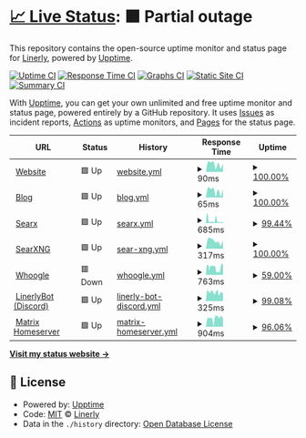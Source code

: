 # [📈 Live Status](https://Linerly.github.io/status): <!--live status--> **🟧 Partial outage**

This repository contains the open-source uptime monitor and status page for [Linerly](linerly.github.io), powered by [Upptime](https://github.com/upptime/upptime).

[![Uptime CI](https://github.com/Linerly/status/workflows/Uptime%20CI/badge.svg)](https://github.com/Linerly/status/actions?query=workflow%3A%22Uptime+CI%22)
[![Response Time CI](https://github.com/Linerly/status/workflows/Response%20Time%20CI/badge.svg)](https://github.com/Linerly/status/actions?query=workflow%3A%22Response+Time+CI%22)
[![Graphs CI](https://github.com/Linerly/status/workflows/Graphs%20CI/badge.svg)](https://github.com/Linerly/status/actions?query=workflow%3A%22Graphs+CI%22)
[![Static Site CI](https://github.com/Linerly/status/workflows/Static%20Site%20CI/badge.svg)](https://github.com/Linerly/status/actions?query=workflow%3A%22Static+Site+CI%22)
[![Summary CI](https://github.com/Linerly/status/workflows/Summary%20CI/badge.svg)](https://github.com/Linerly/status/actions?query=workflow%3A%22Summary+CI%22)

With [Upptime](https://upptime.js.org), you can get your own unlimited and free uptime monitor and status page, powered entirely by a GitHub repository. It uses [Issues](https://github.com/Linerly/status/issues) as incident reports, [Actions](https://github.com/Linerly/status/actions) as uptime monitors, and [Pages](https://Linerly.github.io/status) for the status page.

<!--start: status pages-->
<!-- This summary is generated by Upptime (https://github.com/upptime/upptime) -->
<!-- Do not edit this manually, your changes will be overwritten -->
<!-- prettier-ignore -->
| URL | Status | History | Response Time | Uptime |
| --- | ------ | ------- | ------------- | ------ |
| <img alt="" src="https://linerly.github.io/assets/favicon.ico" height="13"> [Website](https://linerly.github.io) | 🟩 Up | [website.yml](https://github.com/Linerly/status/commits/HEAD/history/website.yml) | <details><summary><img alt="Response time graph" src="./graphs/website/response-time-week.png" height="20"> 90ms</summary><br><a href="https://Linerly.github.io/status/history/website"><img alt="Response time 157" src="https://img.shields.io/endpoint?url=https%3A%2F%2Fraw.githubusercontent.com%2FLinerly%2Fstatus%2FHEAD%2Fapi%2Fwebsite%2Fresponse-time.json"></a><br><a href="https://Linerly.github.io/status/history/website"><img alt="24-hour response time 38" src="https://img.shields.io/endpoint?url=https%3A%2F%2Fraw.githubusercontent.com%2FLinerly%2Fstatus%2FHEAD%2Fapi%2Fwebsite%2Fresponse-time-day.json"></a><br><a href="https://Linerly.github.io/status/history/website"><img alt="7-day response time 90" src="https://img.shields.io/endpoint?url=https%3A%2F%2Fraw.githubusercontent.com%2FLinerly%2Fstatus%2FHEAD%2Fapi%2Fwebsite%2Fresponse-time-week.json"></a><br><a href="https://Linerly.github.io/status/history/website"><img alt="30-day response time 99" src="https://img.shields.io/endpoint?url=https%3A%2F%2Fraw.githubusercontent.com%2FLinerly%2Fstatus%2FHEAD%2Fapi%2Fwebsite%2Fresponse-time-month.json"></a><br><a href="https://Linerly.github.io/status/history/website"><img alt="1-year response time 157" src="https://img.shields.io/endpoint?url=https%3A%2F%2Fraw.githubusercontent.com%2FLinerly%2Fstatus%2FHEAD%2Fapi%2Fwebsite%2Fresponse-time-year.json"></a></details> | <details><summary><a href="https://Linerly.github.io/status/history/website">100.00%</a></summary><a href="https://Linerly.github.io/status/history/website"><img alt="All-time uptime 98.23%" src="https://img.shields.io/endpoint?url=https%3A%2F%2Fraw.githubusercontent.com%2FLinerly%2Fstatus%2FHEAD%2Fapi%2Fwebsite%2Fuptime.json"></a><br><a href="https://Linerly.github.io/status/history/website"><img alt="24-hour uptime 100.00%" src="https://img.shields.io/endpoint?url=https%3A%2F%2Fraw.githubusercontent.com%2FLinerly%2Fstatus%2FHEAD%2Fapi%2Fwebsite%2Fuptime-day.json"></a><br><a href="https://Linerly.github.io/status/history/website"><img alt="7-day uptime 100.00%" src="https://img.shields.io/endpoint?url=https%3A%2F%2Fraw.githubusercontent.com%2FLinerly%2Fstatus%2FHEAD%2Fapi%2Fwebsite%2Fuptime-week.json"></a><br><a href="https://Linerly.github.io/status/history/website"><img alt="30-day uptime 100.00%" src="https://img.shields.io/endpoint?url=https%3A%2F%2Fraw.githubusercontent.com%2FLinerly%2Fstatus%2FHEAD%2Fapi%2Fwebsite%2Fuptime-month.json"></a><br><a href="https://Linerly.github.io/status/history/website"><img alt="1-year uptime 98.23%" src="https://img.shields.io/endpoint?url=https%3A%2F%2Fraw.githubusercontent.com%2FLinerly%2Fstatus%2FHEAD%2Fapi%2Fwebsite%2Fuptime-year.json"></a></details>
| <img alt="" src="https://linerly.github.io/assets/favicon.ico" height="13"> [Blog](https://linerly.github.io/blog) | 🟩 Up | [blog.yml](https://github.com/Linerly/status/commits/HEAD/history/blog.yml) | <details><summary><img alt="Response time graph" src="./graphs/blog/response-time-week.png" height="20"> 65ms</summary><br><a href="https://Linerly.github.io/status/history/blog"><img alt="Response time 96" src="https://img.shields.io/endpoint?url=https%3A%2F%2Fraw.githubusercontent.com%2FLinerly%2Fstatus%2FHEAD%2Fapi%2Fblog%2Fresponse-time.json"></a><br><a href="https://Linerly.github.io/status/history/blog"><img alt="24-hour response time 15" src="https://img.shields.io/endpoint?url=https%3A%2F%2Fraw.githubusercontent.com%2FLinerly%2Fstatus%2FHEAD%2Fapi%2Fblog%2Fresponse-time-day.json"></a><br><a href="https://Linerly.github.io/status/history/blog"><img alt="7-day response time 65" src="https://img.shields.io/endpoint?url=https%3A%2F%2Fraw.githubusercontent.com%2FLinerly%2Fstatus%2FHEAD%2Fapi%2Fblog%2Fresponse-time-week.json"></a><br><a href="https://Linerly.github.io/status/history/blog"><img alt="30-day response time 90" src="https://img.shields.io/endpoint?url=https%3A%2F%2Fraw.githubusercontent.com%2FLinerly%2Fstatus%2FHEAD%2Fapi%2Fblog%2Fresponse-time-month.json"></a><br><a href="https://Linerly.github.io/status/history/blog"><img alt="1-year response time 96" src="https://img.shields.io/endpoint?url=https%3A%2F%2Fraw.githubusercontent.com%2FLinerly%2Fstatus%2FHEAD%2Fapi%2Fblog%2Fresponse-time-year.json"></a></details> | <details><summary><a href="https://Linerly.github.io/status/history/blog">100.00%</a></summary><a href="https://Linerly.github.io/status/history/blog"><img alt="All-time uptime 98.23%" src="https://img.shields.io/endpoint?url=https%3A%2F%2Fraw.githubusercontent.com%2FLinerly%2Fstatus%2FHEAD%2Fapi%2Fblog%2Fuptime.json"></a><br><a href="https://Linerly.github.io/status/history/blog"><img alt="24-hour uptime 100.00%" src="https://img.shields.io/endpoint?url=https%3A%2F%2Fraw.githubusercontent.com%2FLinerly%2Fstatus%2FHEAD%2Fapi%2Fblog%2Fuptime-day.json"></a><br><a href="https://Linerly.github.io/status/history/blog"><img alt="7-day uptime 100.00%" src="https://img.shields.io/endpoint?url=https%3A%2F%2Fraw.githubusercontent.com%2FLinerly%2Fstatus%2FHEAD%2Fapi%2Fblog%2Fuptime-week.json"></a><br><a href="https://Linerly.github.io/status/history/blog"><img alt="30-day uptime 100.00%" src="https://img.shields.io/endpoint?url=https%3A%2F%2Fraw.githubusercontent.com%2FLinerly%2Fstatus%2FHEAD%2Fapi%2Fblog%2Fuptime-month.json"></a><br><a href="https://Linerly.github.io/status/history/blog"><img alt="1-year uptime 98.23%" src="https://img.shields.io/endpoint?url=https%3A%2F%2Fraw.githubusercontent.com%2FLinerly%2Fstatus%2FHEAD%2Fapi%2Fblog%2Fuptime-year.json"></a></details>
| <img alt="" src="https://searx.linerly.repl.co/static/themes/oscar/img/favicon.png" height="13"> [Searx](https://searx.linerly.repl.co) | 🟩 Up | [searx.yml](https://github.com/Linerly/status/commits/HEAD/history/searx.yml) | <details><summary><img alt="Response time graph" src="./graphs/searx/response-time-week.png" height="20"> 685ms</summary><br><a href="https://Linerly.github.io/status/history/searx"><img alt="Response time 817" src="https://img.shields.io/endpoint?url=https%3A%2F%2Fraw.githubusercontent.com%2FLinerly%2Fstatus%2FHEAD%2Fapi%2Fsearx%2Fresponse-time.json"></a><br><a href="https://Linerly.github.io/status/history/searx"><img alt="24-hour response time 423" src="https://img.shields.io/endpoint?url=https%3A%2F%2Fraw.githubusercontent.com%2FLinerly%2Fstatus%2FHEAD%2Fapi%2Fsearx%2Fresponse-time-day.json"></a><br><a href="https://Linerly.github.io/status/history/searx"><img alt="7-day response time 685" src="https://img.shields.io/endpoint?url=https%3A%2F%2Fraw.githubusercontent.com%2FLinerly%2Fstatus%2FHEAD%2Fapi%2Fsearx%2Fresponse-time-week.json"></a><br><a href="https://Linerly.github.io/status/history/searx"><img alt="30-day response time 1145" src="https://img.shields.io/endpoint?url=https%3A%2F%2Fraw.githubusercontent.com%2FLinerly%2Fstatus%2FHEAD%2Fapi%2Fsearx%2Fresponse-time-month.json"></a><br><a href="https://Linerly.github.io/status/history/searx"><img alt="1-year response time 817" src="https://img.shields.io/endpoint?url=https%3A%2F%2Fraw.githubusercontent.com%2FLinerly%2Fstatus%2FHEAD%2Fapi%2Fsearx%2Fresponse-time-year.json"></a></details> | <details><summary><a href="https://Linerly.github.io/status/history/searx">99.44%</a></summary><a href="https://Linerly.github.io/status/history/searx"><img alt="All-time uptime 99.88%" src="https://img.shields.io/endpoint?url=https%3A%2F%2Fraw.githubusercontent.com%2FLinerly%2Fstatus%2FHEAD%2Fapi%2Fsearx%2Fuptime.json"></a><br><a href="https://Linerly.github.io/status/history/searx"><img alt="24-hour uptime 100.00%" src="https://img.shields.io/endpoint?url=https%3A%2F%2Fraw.githubusercontent.com%2FLinerly%2Fstatus%2FHEAD%2Fapi%2Fsearx%2Fuptime-day.json"></a><br><a href="https://Linerly.github.io/status/history/searx"><img alt="7-day uptime 99.44%" src="https://img.shields.io/endpoint?url=https%3A%2F%2Fraw.githubusercontent.com%2FLinerly%2Fstatus%2FHEAD%2Fapi%2Fsearx%2Fuptime-week.json"></a><br><a href="https://Linerly.github.io/status/history/searx"><img alt="30-day uptime 99.87%" src="https://img.shields.io/endpoint?url=https%3A%2F%2Fraw.githubusercontent.com%2FLinerly%2Fstatus%2FHEAD%2Fapi%2Fsearx%2Fuptime-month.json"></a><br><a href="https://Linerly.github.io/status/history/searx"><img alt="1-year uptime 99.88%" src="https://img.shields.io/endpoint?url=https%3A%2F%2Fraw.githubusercontent.com%2FLinerly%2Fstatus%2FHEAD%2Fapi%2Fsearx%2Fuptime-year.json"></a></details>
| <img alt="" src="https://searxng.linerly.repl.co/static/themes/oscar/img/favicon.png" height="13"> [SearXNG](https://searxng.linerly.repl.co) | 🟩 Up | [sear-xng.yml](https://github.com/Linerly/status/commits/HEAD/history/sear-xng.yml) | <details><summary><img alt="Response time graph" src="./graphs/sear-xng/response-time-week.png" height="20"> 317ms</summary><br><a href="https://Linerly.github.io/status/history/sear-xng"><img alt="Response time 360" src="https://img.shields.io/endpoint?url=https%3A%2F%2Fraw.githubusercontent.com%2FLinerly%2Fstatus%2FHEAD%2Fapi%2Fsear-xng%2Fresponse-time.json"></a><br><a href="https://Linerly.github.io/status/history/sear-xng"><img alt="24-hour response time 310" src="https://img.shields.io/endpoint?url=https%3A%2F%2Fraw.githubusercontent.com%2FLinerly%2Fstatus%2FHEAD%2Fapi%2Fsear-xng%2Fresponse-time-day.json"></a><br><a href="https://Linerly.github.io/status/history/sear-xng"><img alt="7-day response time 317" src="https://img.shields.io/endpoint?url=https%3A%2F%2Fraw.githubusercontent.com%2FLinerly%2Fstatus%2FHEAD%2Fapi%2Fsear-xng%2Fresponse-time-week.json"></a><br><a href="https://Linerly.github.io/status/history/sear-xng"><img alt="30-day response time 360" src="https://img.shields.io/endpoint?url=https%3A%2F%2Fraw.githubusercontent.com%2FLinerly%2Fstatus%2FHEAD%2Fapi%2Fsear-xng%2Fresponse-time-month.json"></a><br><a href="https://Linerly.github.io/status/history/sear-xng"><img alt="1-year response time 360" src="https://img.shields.io/endpoint?url=https%3A%2F%2Fraw.githubusercontent.com%2FLinerly%2Fstatus%2FHEAD%2Fapi%2Fsear-xng%2Fresponse-time-year.json"></a></details> | <details><summary><a href="https://Linerly.github.io/status/history/sear-xng">100.00%</a></summary><a href="https://Linerly.github.io/status/history/sear-xng"><img alt="All-time uptime 82.53%" src="https://img.shields.io/endpoint?url=https%3A%2F%2Fraw.githubusercontent.com%2FLinerly%2Fstatus%2FHEAD%2Fapi%2Fsear-xng%2Fuptime.json"></a><br><a href="https://Linerly.github.io/status/history/sear-xng"><img alt="24-hour uptime 100.00%" src="https://img.shields.io/endpoint?url=https%3A%2F%2Fraw.githubusercontent.com%2FLinerly%2Fstatus%2FHEAD%2Fapi%2Fsear-xng%2Fuptime-day.json"></a><br><a href="https://Linerly.github.io/status/history/sear-xng"><img alt="7-day uptime 100.00%" src="https://img.shields.io/endpoint?url=https%3A%2F%2Fraw.githubusercontent.com%2FLinerly%2Fstatus%2FHEAD%2Fapi%2Fsear-xng%2Fuptime-week.json"></a><br><a href="https://Linerly.github.io/status/history/sear-xng"><img alt="30-day uptime 82.53%" src="https://img.shields.io/endpoint?url=https%3A%2F%2Fraw.githubusercontent.com%2FLinerly%2Fstatus%2FHEAD%2Fapi%2Fsear-xng%2Fuptime-month.json"></a><br><a href="https://Linerly.github.io/status/history/sear-xng"><img alt="1-year uptime 82.53%" src="https://img.shields.io/endpoint?url=https%3A%2F%2Fraw.githubusercontent.com%2FLinerly%2Fstatus%2FHEAD%2Fapi%2Fsear-xng%2Fuptime-year.json"></a></details>
| <img alt="" src="https://whoogle.linerly.repl.co/static/img/favicon/favicon-32x32.png" height="13"> [Whoogle](https://whoogle.linerly.repl.co) | 🟥 Down | [whoogle.yml](https://github.com/Linerly/status/commits/HEAD/history/whoogle.yml) | <details><summary><img alt="Response time graph" src="./graphs/whoogle/response-time-week.png" height="20"> 763ms</summary><br><a href="https://Linerly.github.io/status/history/whoogle"><img alt="Response time 779" src="https://img.shields.io/endpoint?url=https%3A%2F%2Fraw.githubusercontent.com%2FLinerly%2Fstatus%2FHEAD%2Fapi%2Fwhoogle%2Fresponse-time.json"></a><br><a href="https://Linerly.github.io/status/history/whoogle"><img alt="24-hour response time 998" src="https://img.shields.io/endpoint?url=https%3A%2F%2Fraw.githubusercontent.com%2FLinerly%2Fstatus%2FHEAD%2Fapi%2Fwhoogle%2Fresponse-time-day.json"></a><br><a href="https://Linerly.github.io/status/history/whoogle"><img alt="7-day response time 763" src="https://img.shields.io/endpoint?url=https%3A%2F%2Fraw.githubusercontent.com%2FLinerly%2Fstatus%2FHEAD%2Fapi%2Fwhoogle%2Fresponse-time-week.json"></a><br><a href="https://Linerly.github.io/status/history/whoogle"><img alt="30-day response time 779" src="https://img.shields.io/endpoint?url=https%3A%2F%2Fraw.githubusercontent.com%2FLinerly%2Fstatus%2FHEAD%2Fapi%2Fwhoogle%2Fresponse-time-month.json"></a><br><a href="https://Linerly.github.io/status/history/whoogle"><img alt="1-year response time 779" src="https://img.shields.io/endpoint?url=https%3A%2F%2Fraw.githubusercontent.com%2FLinerly%2Fstatus%2FHEAD%2Fapi%2Fwhoogle%2Fresponse-time-year.json"></a></details> | <details><summary><a href="https://Linerly.github.io/status/history/whoogle">59.00%</a></summary><a href="https://Linerly.github.io/status/history/whoogle"><img alt="All-time uptime 62.44%" src="https://img.shields.io/endpoint?url=https%3A%2F%2Fraw.githubusercontent.com%2FLinerly%2Fstatus%2FHEAD%2Fapi%2Fwhoogle%2Fuptime.json"></a><br><a href="https://Linerly.github.io/status/history/whoogle"><img alt="24-hour uptime 13.97%" src="https://img.shields.io/endpoint?url=https%3A%2F%2Fraw.githubusercontent.com%2FLinerly%2Fstatus%2FHEAD%2Fapi%2Fwhoogle%2Fuptime-day.json"></a><br><a href="https://Linerly.github.io/status/history/whoogle"><img alt="7-day uptime 59.00%" src="https://img.shields.io/endpoint?url=https%3A%2F%2Fraw.githubusercontent.com%2FLinerly%2Fstatus%2FHEAD%2Fapi%2Fwhoogle%2Fuptime-week.json"></a><br><a href="https://Linerly.github.io/status/history/whoogle"><img alt="30-day uptime 62.44%" src="https://img.shields.io/endpoint?url=https%3A%2F%2Fraw.githubusercontent.com%2FLinerly%2Fstatus%2FHEAD%2Fapi%2Fwhoogle%2Fuptime-month.json"></a><br><a href="https://Linerly.github.io/status/history/whoogle"><img alt="1-year uptime 62.44%" src="https://img.shields.io/endpoint?url=https%3A%2F%2Fraw.githubusercontent.com%2FLinerly%2Fstatus%2FHEAD%2Fapi%2Fwhoogle%2Fuptime-year.json"></a></details>
| <img alt="" src="https://linerly.github.io/assets/linerlybot/linerlybot.png" height="13"> [LinerlyBot (Discord)](https://linerlybot-rewritten.linerly.repl.co) | 🟩 Up | [linerly-bot-discord.yml](https://github.com/Linerly/status/commits/HEAD/history/linerly-bot-discord.yml) | <details><summary><img alt="Response time graph" src="./graphs/linerly-bot-discord/response-time-week.png" height="20"> 325ms</summary><br><a href="https://Linerly.github.io/status/history/linerly-bot-discord"><img alt="Response time 560" src="https://img.shields.io/endpoint?url=https%3A%2F%2Fraw.githubusercontent.com%2FLinerly%2Fstatus%2FHEAD%2Fapi%2Flinerly-bot-discord%2Fresponse-time.json"></a><br><a href="https://Linerly.github.io/status/history/linerly-bot-discord"><img alt="24-hour response time 277" src="https://img.shields.io/endpoint?url=https%3A%2F%2Fraw.githubusercontent.com%2FLinerly%2Fstatus%2FHEAD%2Fapi%2Flinerly-bot-discord%2Fresponse-time-day.json"></a><br><a href="https://Linerly.github.io/status/history/linerly-bot-discord"><img alt="7-day response time 325" src="https://img.shields.io/endpoint?url=https%3A%2F%2Fraw.githubusercontent.com%2FLinerly%2Fstatus%2FHEAD%2Fapi%2Flinerly-bot-discord%2Fresponse-time-week.json"></a><br><a href="https://Linerly.github.io/status/history/linerly-bot-discord"><img alt="30-day response time 802" src="https://img.shields.io/endpoint?url=https%3A%2F%2Fraw.githubusercontent.com%2FLinerly%2Fstatus%2FHEAD%2Fapi%2Flinerly-bot-discord%2Fresponse-time-month.json"></a><br><a href="https://Linerly.github.io/status/history/linerly-bot-discord"><img alt="1-year response time 560" src="https://img.shields.io/endpoint?url=https%3A%2F%2Fraw.githubusercontent.com%2FLinerly%2Fstatus%2FHEAD%2Fapi%2Flinerly-bot-discord%2Fresponse-time-year.json"></a></details> | <details><summary><a href="https://Linerly.github.io/status/history/linerly-bot-discord">99.08%</a></summary><a href="https://Linerly.github.io/status/history/linerly-bot-discord"><img alt="All-time uptime 99.81%" src="https://img.shields.io/endpoint?url=https%3A%2F%2Fraw.githubusercontent.com%2FLinerly%2Fstatus%2FHEAD%2Fapi%2Flinerly-bot-discord%2Fuptime.json"></a><br><a href="https://Linerly.github.io/status/history/linerly-bot-discord"><img alt="24-hour uptime 100.00%" src="https://img.shields.io/endpoint?url=https%3A%2F%2Fraw.githubusercontent.com%2FLinerly%2Fstatus%2FHEAD%2Fapi%2Flinerly-bot-discord%2Fuptime-day.json"></a><br><a href="https://Linerly.github.io/status/history/linerly-bot-discord"><img alt="7-day uptime 99.08%" src="https://img.shields.io/endpoint?url=https%3A%2F%2Fraw.githubusercontent.com%2FLinerly%2Fstatus%2FHEAD%2Fapi%2Flinerly-bot-discord%2Fuptime-week.json"></a><br><a href="https://Linerly.github.io/status/history/linerly-bot-discord"><img alt="30-day uptime 99.23%" src="https://img.shields.io/endpoint?url=https%3A%2F%2Fraw.githubusercontent.com%2FLinerly%2Fstatus%2FHEAD%2Fapi%2Flinerly-bot-discord%2Fuptime-month.json"></a><br><a href="https://Linerly.github.io/status/history/linerly-bot-discord"><img alt="1-year uptime 99.81%" src="https://img.shields.io/endpoint?url=https%3A%2F%2Fraw.githubusercontent.com%2FLinerly%2Fstatus%2FHEAD%2Fapi%2Flinerly-bot-discord%2Fuptime-year.json"></a></details>
| <img alt="" src="https://matrix.org/favicon-32x32.png" height="13"> [Matrix Homeserver](https://matrix.kotakebun.com/_matrix/client/versions) | 🟩 Up | [matrix-homeserver.yml](https://github.com/Linerly/status/commits/HEAD/history/matrix-homeserver.yml) | <details><summary><img alt="Response time graph" src="./graphs/matrix-homeserver/response-time-week.png" height="20"> 904ms</summary><br><a href="https://Linerly.github.io/status/history/matrix-homeserver"><img alt="Response time 1041" src="https://img.shields.io/endpoint?url=https%3A%2F%2Fraw.githubusercontent.com%2FLinerly%2Fstatus%2FHEAD%2Fapi%2Fmatrix-homeserver%2Fresponse-time.json"></a><br><a href="https://Linerly.github.io/status/history/matrix-homeserver"><img alt="24-hour response time 1098" src="https://img.shields.io/endpoint?url=https%3A%2F%2Fraw.githubusercontent.com%2FLinerly%2Fstatus%2FHEAD%2Fapi%2Fmatrix-homeserver%2Fresponse-time-day.json"></a><br><a href="https://Linerly.github.io/status/history/matrix-homeserver"><img alt="7-day response time 904" src="https://img.shields.io/endpoint?url=https%3A%2F%2Fraw.githubusercontent.com%2FLinerly%2Fstatus%2FHEAD%2Fapi%2Fmatrix-homeserver%2Fresponse-time-week.json"></a><br><a href="https://Linerly.github.io/status/history/matrix-homeserver"><img alt="30-day response time 1041" src="https://img.shields.io/endpoint?url=https%3A%2F%2Fraw.githubusercontent.com%2FLinerly%2Fstatus%2FHEAD%2Fapi%2Fmatrix-homeserver%2Fresponse-time-month.json"></a><br><a href="https://Linerly.github.io/status/history/matrix-homeserver"><img alt="1-year response time 1041" src="https://img.shields.io/endpoint?url=https%3A%2F%2Fraw.githubusercontent.com%2FLinerly%2Fstatus%2FHEAD%2Fapi%2Fmatrix-homeserver%2Fresponse-time-year.json"></a></details> | <details><summary><a href="https://Linerly.github.io/status/history/matrix-homeserver">96.06%</a></summary><a href="https://Linerly.github.io/status/history/matrix-homeserver"><img alt="All-time uptime 95.18%" src="https://img.shields.io/endpoint?url=https%3A%2F%2Fraw.githubusercontent.com%2FLinerly%2Fstatus%2FHEAD%2Fapi%2Fmatrix-homeserver%2Fuptime.json"></a><br><a href="https://Linerly.github.io/status/history/matrix-homeserver"><img alt="24-hour uptime 100.00%" src="https://img.shields.io/endpoint?url=https%3A%2F%2Fraw.githubusercontent.com%2FLinerly%2Fstatus%2FHEAD%2Fapi%2Fmatrix-homeserver%2Fuptime-day.json"></a><br><a href="https://Linerly.github.io/status/history/matrix-homeserver"><img alt="7-day uptime 96.06%" src="https://img.shields.io/endpoint?url=https%3A%2F%2Fraw.githubusercontent.com%2FLinerly%2Fstatus%2FHEAD%2Fapi%2Fmatrix-homeserver%2Fuptime-week.json"></a><br><a href="https://Linerly.github.io/status/history/matrix-homeserver"><img alt="30-day uptime 95.18%" src="https://img.shields.io/endpoint?url=https%3A%2F%2Fraw.githubusercontent.com%2FLinerly%2Fstatus%2FHEAD%2Fapi%2Fmatrix-homeserver%2Fuptime-month.json"></a><br><a href="https://Linerly.github.io/status/history/matrix-homeserver"><img alt="1-year uptime 95.18%" src="https://img.shields.io/endpoint?url=https%3A%2F%2Fraw.githubusercontent.com%2FLinerly%2Fstatus%2FHEAD%2Fapi%2Fmatrix-homeserver%2Fuptime-year.json"></a></details>

<!--end: status pages-->

[**Visit my status website →**](https://Linerly.github.io/status)

## 📄 License

- Powered by: [Upptime](https://github.com/upptime/upptime)
- Code: [MIT](./LICENSE) © [Linerly](https://linerly.github.io)
- Data in the `./history` directory: [Open Database License](https://opendatacommons.org/licenses/odbl/1-0/)
